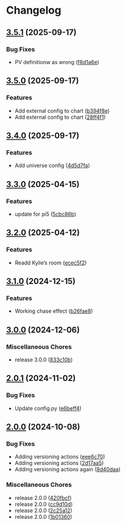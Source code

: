 # Changelog

## [3.5.1](https://github.com/ttarhan/pixel-audio-visualizer/compare/v3.5.0...v3.5.1) (2025-09-17)


### Bug Fixes

* PV definitionw as wrong ([f8d1a6e](https://github.com/ttarhan/pixel-audio-visualizer/commit/f8d1a6e788fda75fd172c825c01f7d02c1261db2))

## [3.5.0](https://github.com/ttarhan/pixel-audio-visualizer/compare/v3.4.0...v3.5.0) (2025-09-17)


### Features

* Add external config to chart ([b394f8e](https://github.com/ttarhan/pixel-audio-visualizer/commit/b394f8e1c5455a6ae05235267e6731c9ddaf2a2c))
* Add external config to chart ([28ff4f1](https://github.com/ttarhan/pixel-audio-visualizer/commit/28ff4f12332e2da8b671c941c0e931a59773da45))

## [3.4.0](https://github.com/ttarhan/pixel-audio-visualizer/compare/v3.3.0...v3.4.0) (2025-09-17)


### Features

* Add universe config ([4d5d7fa](https://github.com/ttarhan/pixel-audio-visualizer/commit/4d5d7fa387b1d6122ef4564e2e058b2a85700690))

## [3.3.0](https://github.com/ttarhan/pixel-audio-visualizer/compare/v3.2.0...v3.3.0) (2025-04-15)


### Features

* update for pi5 ([5cbc86b](https://github.com/ttarhan/pixel-audio-visualizer/commit/5cbc86b3a248d44c21e7918e6facf23419af3252))

## [3.2.0](https://github.com/ttarhan/pixel-audio-visualizer/compare/v3.1.0...v3.2.0) (2025-04-12)


### Features

* Readd Kylie’s room ([ecec5f2](https://github.com/ttarhan/pixel-audio-visualizer/commit/ecec5f2f52131fe8b8ef9ca1c156dc028e7e7d9a))

## [3.1.0](https://github.com/ttarhan/pixel-audio-visualizer/compare/v3.0.0...v3.1.0) (2024-12-15)


### Features

* Working chase effect ([b26fae8](https://github.com/ttarhan/pixel-audio-visualizer/commit/b26fae80cfd29987865c7eec9cd20273faecfb61))

## [3.0.0](https://github.com/ttarhan/pixel-audio-visualizer/compare/v2.0.1...v3.0.0) (2024-12-06)


### Miscellaneous Chores

* release 3.0.0 ([833c10b](https://github.com/ttarhan/pixel-audio-visualizer/commit/833c10bd9c7b0590cdb881c5441969ee3624daa4))

## [2.0.1](https://github.com/ttarhan/pixel-audio-visualizer/compare/v2.0.0...v2.0.1) (2024-11-02)


### Bug Fixes

* Update config.py ([e6beff4](https://github.com/ttarhan/pixel-audio-visualizer/commit/e6beff4cd8fc0c1befa9ab19dda44224b818b419))

## [2.0.0](https://github.com/ttarhan/pixel-audio-visualizer/compare/v1.0.12...v2.0.0) (2024-10-08)


### Bug Fixes

* Adding versioning actions ([eee6c70](https://github.com/ttarhan/pixel-audio-visualizer/commit/eee6c70c8c2a7131aeb21fdf8a294f08cad3dba1))
* Adding versioning actions ([2d17aa5](https://github.com/ttarhan/pixel-audio-visualizer/commit/2d17aa5ebe0fa14adf93ea202f5e14b07d679ab6))
* Adding versioning actions again ([8d40daa](https://github.com/ttarhan/pixel-audio-visualizer/commit/8d40daa16c09405aa00fd0c045432f14a30b62b6))


### Miscellaneous Chores

* release 2.0.0 ([420fbcf](https://github.com/ttarhan/pixel-audio-visualizer/commit/420fbcfd140ee72ae948dfd30d18a2e5990e2bd5))
* release 2.0.0 ([cc9d10d](https://github.com/ttarhan/pixel-audio-visualizer/commit/cc9d10d6a84d0876348fdc1fa2a7c3a1c6545e06))
* release 2.0.0 ([2c25a12](https://github.com/ttarhan/pixel-audio-visualizer/commit/2c25a1203ce62b2fdd47472662e12441e361112a))
* release 2.0.0 ([1b01360](https://github.com/ttarhan/pixel-audio-visualizer/commit/1b013606afb67afc5d50df699499f6d7ca5d5edb))
